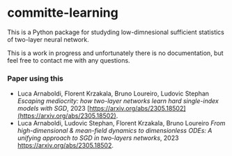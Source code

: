 # committe-learning
This is a Python package for studyding low-dimnesional sufficient statistics of two-layer neural network.

This is a work in progress and unfortunately there is no documentation, but feel free to contact me with any questions.

### Paper using this
 - Luca Arnaboldi, Florent Krzakala, Bruno Loureiro, Ludovic Stephan *Escaping mediocrity: how two-layer networks learn hard single-index models with SGD*, 2023 [https://arxiv.org/abs/2305.18502](https://arxiv.org/abs/2305.18502).
 - Luca Arnaboldi, Ludovic Stephan, Florent Krzakala, Bruno Loureiro *From high-dimensional & mean-field dynamics to dimensionless ODEs: A unifying approach to SGD in two-layers networks*, 2023 <https://arxiv.org/abs/2305.18502>.
